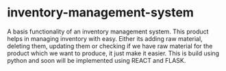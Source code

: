 # inventory-management-system
A basis functionality of an inventory management system. This product helps in managing inventory with easy. Either its adding raw material, deleting them, updating them or checking if we have raw material for the product which we want to produce, it just make it easier. This is build using python and soon will be implemented using REACT and FLASK.
